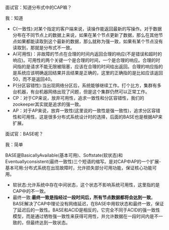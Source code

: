 面试官：知道分布式中的CAP嘛？

我：知道

- C(一致性):对某个指定的客户端来说，读操作能返回最新的写操作。对于数据分布在不同节点上的数据上来说，如果在某个节点更新了数据，那么在其他节点如果都能读取到这个最新的数据，那么就称为强一致，如果有某个节点没有读取到，那就是分布式不一致。
- A(可用性)：非故障的节点在合理的时间内返回合理的响应(不是错误和超时的响应)。可用性的两个关键一个是合理的时间，一个是合理的响应。合理的时间指的是请求不能无限被阻塞，应该在合理的时间给出返回。合理的响应指的是系统应该明确返回结果并且结果是正确的，这里的正确指的是比如应该返回50，而不是返回40。
- P(分区容错性):当出现网络分区后，系统能够继续工作。打个比方，集群有多台机器，有台机器网络出现了问题，但是这个集群仍然可以正常工作。
- CP：对于CP来说，放弃可用性，追求一致性和分区容错性，我们的zookeeper其实就是追求的强一致。
- AP：对于AP来说，放弃一致性(这里说的一致性是强一致性)，追求分区容错性和可用性，这是很多分布式系统设计时的选择，后面的BASE也是根据AP来扩展。

面试官：BASE呢？

我：简单

BASE是BasicallyAvailable(基本可用)、Softstate(软状态)和Eventuallyconsistent(最终一致性)三个短语的缩写。是对CAP中AP的一个扩展-基本可用:分布式系统在出现故障时，允许损失部分可用功能，保证核心功能可用。
- 软状态:允许系统中存在中间状态，这个状态不影响系统可用性，这里指的是CAP中的不一致。
- 最终一致:**最终一致是指经过一段时间后，所有节点数据都将会达到一致**。BASE解决了CAP中理论没有网络延迟，在BASE中用软状态和最终一致，保证了延迟后的一致性。BASE和ACID是相反的，它完全不同于ACID的强一致性模型，而是通过牺牲强一致性来获得可用性，并允许数据在一段时间内是不一致的，但最终达到一致状态。